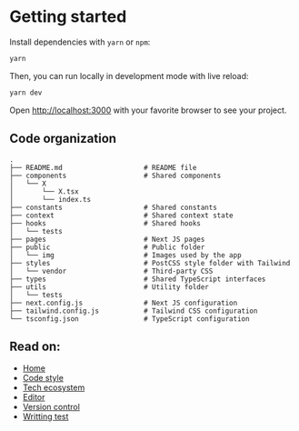 # Getting started

Install dependencies with `yarn` or `npm`:

```bash
yarn
```

Then, you can run locally in development mode with live reload:

```bash
yarn dev
```

Open [http://localhost:3000](http://localhost:3000) with your favorite browser
to see your project.

## Code organization

```
.
├── README.md                    # README file
├── components                   # Shared components
│   └── X
│       └── X.tsx
│       └── index.ts
├── constants                    # Shared constants
├── context                      # Shared context state
├── hooks                        # Shared hooks
│   └── tests
├── pages                        # Next JS pages
├── public                       # Public folder
│   └── img                      # Images used by the app
├── styles                       # PostCSS style folder with Tailwind
│   └── vendor                   # Third-party CSS
├── types                        # Shared TypeScript interfaces
├── utils                        # Utility folder
│   └── tests
├── next.config.js               # Next JS configuration
├── tailwind.config.js           # Tailwind CSS configuration
└── tsconfig.json                # TypeScript configuration
```

## Read on:

- [Home](../README.md)
- [Code style](./CODE_STYLE.md)
- [Tech ecosystem](./TECH_ECOSYSTEM.md)
- [Editor](./EDITOR.md)
- [Version control](./VERSION_CONTROL.md)
- [Writting test](./WRITING_TEST.md)
